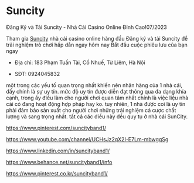 # Suncity

Đăng Ký và Tải Suncity - Nhà Cái Casino Online Đỉnh Cao!07/2023

Tham gia [Suncity](https://suncity.band/) nhà cái casino online hàng đầu Đăng ký và tải Suncity để trải nghiệm trò chơi hấp dẫn ngay hôm nay Bắt đầu cuộc phiêu lưu của bạn ngay

- Địa chỉ: 183 Phạm Tuấn Tài, Cổ Nhuế, Từ Liêm, Hà Nội

- SĐT: 0924045832

một trong các yếu tố quan trọng nhất khiến nên nhãn hàng của 1 nhà cái, đấy chính là sự uy tín. mức độ uy tín được diễn đạt thông qua đa dạng khía cạnh, trong ấy điều làm cho người chơi quan tâm nhất chính là việc liệu nhà cái có đang hoạt động hợp pháp hay ko. tuy nhiên, 1 nhà được coi là uy tín phải đảm bảo sản xuất cho người chơi những trải nghiệm cá cược chất lượng và sang trọng nhất. tất cả các điều này đều quy tụ ở nhà cái SunCity.

https://www.pinterest.com/suncityband1/

https://www.youtube.com/channel/UCHsJz2qX2I-E7Lm-mbwgqSg

https://www.linkedin.com/in/suncityband1/

https://www.behance.net/suncityband1/info

https://www.pinterest.co.kr/suncityband1/
